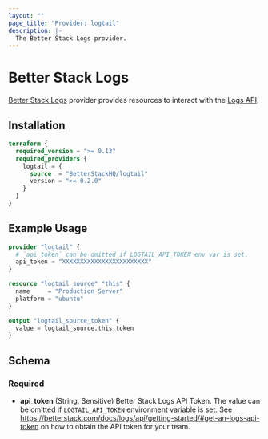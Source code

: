 ```yaml
---
layout: ""
page_title: "Provider: logtail"
description: |-
  The Better Stack Logs provider.
---
```


# Better Stack Logs

[Better Stack Logs](https://logs.betterstack.com) provider provides resources to interact with the [Logs API](https://betterstack.com/docs/logs/api/getting-started/).

## Installation

```terraform
terraform {
  required_version = ">= 0.13"
  required_providers {
    logtail = {
      source  = "BetterStackHQ/logtail"
      version = ">= 0.2.0"
    }
  }
}
```

## Example Usage

```terraform
provider "logtail" {
  # `api_token` can be omitted if LOGTAIL_API_TOKEN env var is set.
  api_token = "XXXXXXXXXXXXXXXXXXXXXXXX"
}

resource "logtail_source" "this" {
  name     = "Production Server"
  platform = "ubuntu"
}

output "logtail_source_token" {
  value = logtail_source.this.token
}
```

<!-- schema generated by tfplugindocs -->
## Schema

### Required

- **api_token** (String, Sensitive) Better Stack Logs API Token. The value can be omitted if `LOGTAIL_API_TOKEN` environment variable is set. See https://betterstack.com/docs/logs/api/getting-started/#get-an-logs-api-token on how to obtain the API token for your team.
